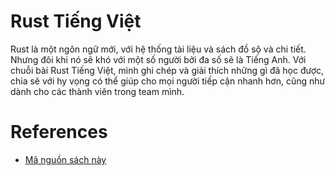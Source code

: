 # Rust Tiếng Việt

Rust là một ngôn ngữ mới, với hệ thống tài liệu và sách đồ sộ và chi tiết. 
Nhưng đôi khi nó sẽ khó với một số người bởi đa số sẽ là Tiếng Anh. 
Với chuỗi bài Rust Tiếng Việt, mình ghi chép và giải thích những gì đã học được, 
chia sẽ với hy vọng có thể giúp cho mọi người tiếp cận nhanh hơn, cũng như dành cho các thành viên trong team mình.

# References

- [Mã nguồn sách này](https://github.com/rust-tieng-viet)
